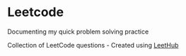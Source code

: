 # Leetcode

Documenting my quick problem solving practice

Collection of LeetCode questions - Created using [LeetHub](https://github.com/QasimWani/LeetHub)
